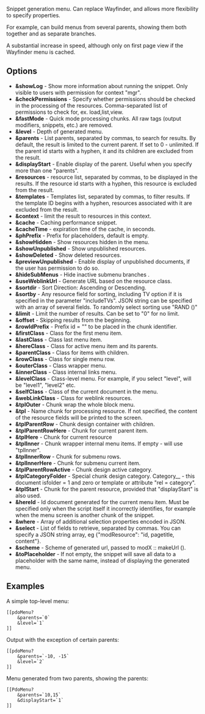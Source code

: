 Snippet generation menu. Can replace Wayfinder, and allows more flexibility to specify properties.

For example, can build menus from several parents, showing them both together and as separate branches.

A substantial increase in speed, although only on first page view if the Wayfinder menu is cached. 

## Options
* __&showLog__ - Show more information about running the snippet. Only visible to users with permission for context "mgr".
* __&checkPermissions__ - Specify whether permissions should be checked in the processing of the resources. Comma-separated list of permissions to check for, ex. load,list,view.
* __&fastMode__ - Quick mode processing chunks. All raw tags (output modifiers, snippets, etc.) are removed.
* __&level__ - Depth of generated menu.
* __&parents__ - List parents, separated by commas, to search for results. By default, the result is limited to the current parent. If set to 0 - unlimited. If the parent id starts with a hyphen, it and its children are excluded from the result.
* __&displayStart__ - Enable display of the parent. Useful when you specify more than one "parents".
* __&resources__ - resource list, separated by commas, to be displayed in the results. If the resource id starts with a hyphen, this resource is excluded from the result.
* __&templates__ - Templates list, separated by commas, to filter results. If the  template ID begins with a hyphen, resources associated with it are excluded from the result.
* __&context__ - limit the result to resources in this context.
* __&cache__ - Caching performance snippet.
* __&cacheTime__ - expiration time of the cache, in seconds.
* __&phPrefix__ - Prefix for placeholders, default is empty.
* __&showHidden__ - Show resources hidden in the menu.
* __&showUnpublished__ - Show unpublished resources.
* __&showDeleted__ - Show deleted resources.
* __&previewUnpublished__ - Enable display of unpublished documents, if the user has permission to do so.
* __&hideSubMenus__ - Hide inactive submenu branches .
* __&useWeblinkUrl__ - Generate URL based on the resource class.
* __&sortdir__ - Sort Direction: Ascending or Descending.
* __&sortby__ - Any resource field for sorting, including TV option if it is specified in the parameter "includeTVs". JSON string can be specified with an array of several fields. To randomly select sorting use "RAND ()"
* __&limit__ - Limit the number of results. Can be set to "0" for no limit.
* __&offset__ - Skipping results from the beginning.
* __&rowIdPrefix__ - Prefix id = "" to be placed in the chunk identifier.
* __&firstClass__ - Class for the first menu item.
* __&lastClass__ - Class last menu item.
* __&hereClass__ - Class for active menu item and its parents.
* __&parentClass__ - Class for items with children.
* __&rowClass__ - Class for single menu row.
* __&outerClass__ - Class wrapper menu.
* __&innerClass__ - Class internal links menu.
* __&levelClass__ - Class-level menu. For example, if you select "level", will be "level1", "level2" etc.
* __&selfClass__ - Class of the current document in the menu.
* __&webLinkClass__ - Class for weblink resources.
* __&tplOuter__ - Chunk wrap the whole block menu.
* __&tpl__ - Name chunk for processing resource. If not specified, the content of the resource fields will be printed to the screen.
* __&tplParentRow__ - Chunk design container with children.
* __&tplParentRowHere__ - Chunk for current parent item.
* __&tplHere__ - Chunk for current resource
* __&tplInner__ - Chunk wrapper internal menu items. If empty - will use "tplInner".
* __&tplInnerRow__ - Chunk for submenu rows.
* __&tplInnerHere__ - Chunk for submenu current item.
* __&tplParentRowActive__ - Chunk design active category.
* __&tplCategoryFolder__ - Special chunk design category. Category__ - this document isfolder = 1 and zero or template or attribute "rel = category".
* __&tplStart__ - Chunk for the parent resource, provided that "displayStart" is also used.
* __&hereId__ - Id document generated for the current menu item. Must be specified only when the script itself it incorrectly identifies, for example when the menu screen is another chunk of the snippet.
* __&where__ - Array of additional selection properties encoded in JSON.
* __&select__ - List of fields to retrieve, separated by commas. You can specify a JSON string array, eg {"modResource": "id, pagetitle, content"}.
* __&scheme__ - Scheme of generated url, passed to modX :: makeUrl ().
* __&toPlaceholder__ - If not empty, the snippet will save all data to a placeholder with the same name, instead of displaying the generated menu. 

## Examples
A simple top-level menu:
```
[[pdoMenu?
	&parents=`0`
	&level=`1`
]]
```

Output with the exception of certain parents:
```
[[pdoMenu?
	&parents=`-10, -15`
	&level=`2`
]]
```

Menu generated from two parents, showing the parents:
```
[[PdoMenu?
	&parents=`10,15`
	&displayStart=`1`
]]
```
